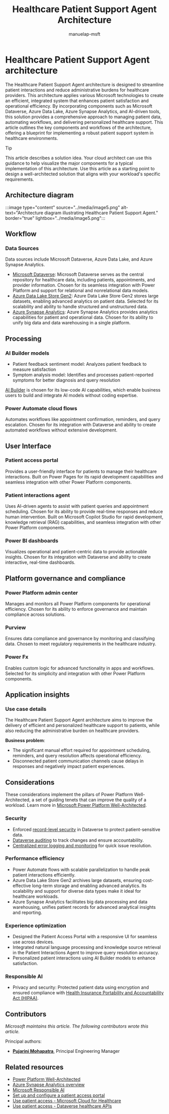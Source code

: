 ﻿---
title: Healthcare Patient Support Agent Architecture
description: Discover how the Healthcare Patient Support Agent architecture streamlines patient interactions and reduces administrative burdens for healthcare providers.
#customer intent: As a cloud architect, I want to visualize the major components of the Healthcare Patient Support Agent architecture so that I can design a well-architected solution.
author: manuelap-msft
ms.subservice: architecture-center
ms.topic: solution-idea
ms.date: 03/11/2025
ms.author: mapichle
ms.reviewer: pankajsharma2087
contributors:
  - manuelap-msft
search.audienceType:
  - admin
  - flowmaker
---


# Healthcare Patient Support Agent architecture

The Healthcare Patient Support Agent architecture is designed to streamline patient interactions and reduce administrative burdens for healthcare providers. This architecture applies various Microsoft technologies to create an efficient, integrated system that enhances patient satisfaction and operational efficiency. By incorporating components such as Microsoft Dataverse, Azure Data Lake, Azure Synapse Analytics, and AI-driven tools, this solution provides a comprehensive approach to managing patient data, automating workflows, and delivering personalized healthcare support. This article outlines the key components and workflows of the architecture, offering a blueprint for implementing a robust patient support system in healthcare environments.

> [!TIP]
> This article describes a solution idea. Your cloud architect can use this guidance to help visualize the major components for a typical implementation of this architecture. Use this article as a starting point to design a well-architected solution that aligns with your workload's specific requirements.

## Architecture diagram

:::image type="content" source="../media/image5.png" alt-text="Architecture diagram illustrating Healthcare Patient Support Agent." border="true" lightbox="../media/image5.png":::

## Workflow

### Data Sources

Data sources include Microsoft Dataverse, Azure Data Lake, and Azure Synapse Analytics.

- [Microsoft Dataverse](/power-apps/maker/data-platform/): Microsoft Dataverse serves as the central repository for healthcare data, including patients, appointments, and provider information. Chosen for its seamless integration with Power Platform and support for relational and nonrelational data models.
- [Azure Data Lake Store Gen2](/azure/storage/blobs/data-lake-storage-introduction): Azure Data Lake Store Gen2 stores large datasets, enabling advanced analytics on patient data. Selected for its scalability and ability to handle structured and unstructured data.
- [Azure Synapse Analytics](/azure/synapse-analytics/overview-what-is): Azure Synapse Analytics provides analytics capabilities for patient and operational data. Chosen for its ability to unify big data and data warehousing in a single platform.

## Processing

### AI Builder models

- Patient feedback sentiment model: Analyzes patient feedback to measure satisfaction
- Symptom analysis model: Identifies and processes patient-reported symptoms for better diagnosis and query resolution

[AI Builder](/ai-builder/overview) is chosen for its low-code AI capabilities, which enable business users to build and integrate AI models without coding expertise.

### Power Automate cloud flows

Automates workflows like appointment confirmation, reminders, and query escalation. Chosen for its integration with Dataverse and ability to create automated workflows without extensive development.

## User Interface

### Patient access portal

Provides a user-friendly interface for patients to manage their healthcare interactions. Built on Power Pages for its rapid development capabilities and seamless integration with other Power Platform components.

### Patient interactions agent

Uses AI-driven agents to assist with patient queries and appointment scheduling. Chosen for its ability to provide real-time responses and reduce human intervention. Built on Microsoft Copilot Studio for rapid development, knowledge retrieval (RAG) capabilities, and seamless integration with other Power Platform components.

### Power BI dashboards

Visualizes operational and patient-centric data to provide actionable insights. Chosen for its integration with Dataverse and ability to create interactive, real-time dashboards.

## Platform governance and compliance

### Power Platform admin center

Manages and monitors all Power Platform components for operational efficiency. Chosen for its ability to enforce governance and maintain compliance across solutions.

### Purview

Ensures data compliance and governance by monitoring and classifying data. Chosen to meet regulatory requirements in the healthcare industry.

### Power Fx

Enables custom logic for advanced functionality in apps and workflows. Selected for its simplicity and integration with other Power Platform components.

## Application insights

### Use case details

The Healthcare Patient Support Agent architecture aims to improve the delivery of efficient and personalized healthcare support to patients, while also reducing the administrative burden on healthcare providers.

**Business problem**:

- The significant manual effort required for appointment scheduling, reminders, and query resolution affects operational efficiency.
- Disconnected patient communication channels cause delays in responses and negatively impact patient experiences.

## Considerations

These considerations implement the pillars of Power Platform Well-Architected, a set of guiding tenets that can improve the quality of a workload. Learn more in [Microsoft Power Platform Well-Architected](https://aka.ms/powa).

### Security

- Enforced [record-level security](/power-platform/admin/wp-security-cds#record-level-security-in-dataverse) in Dataverse to protect patient-sensitive data.
- [Dataverse auditing](../reference-architectures/dataverse-auditing.md) to track changes and ensure accountability.
- [Centralized error logging and monitoring](/power-platform/well-architected/security/monitor-threats) for quick issue resolution.

### Performance efficiency

- Power Automate flows with scalable parallelization to handle peak patient interactions efficiently.
- Azure Data Lake Store Gen2 archives large datasets, ensuring cost-effective long-term storage and enabling advanced analytics. Its scalability and support for diverse data types make it ideal for healthcare workloads.
- Azure Synapse Analytics facilitates big data processing and data warehousing, unifies patient records for advanced analytical insights and reporting.

### Experience optimization

- Designed the Patient Access Portal with a responsive UI for seamless use across devices.
- Integrated natural language processing and knowledge source retrieval in the Patient Interactions Agent to improve query resolution accuracy.
- Personalized patient interactions using AI Builder models to enhance satisfaction.

### Responsible AI

- Privacy and security: Protected patient data using encryption and ensured compliance with [Health Insurance Portability and Accountability Act (HIPAA)](/compliance/regulatory/offering-hipaa-hitech).

## Contributors

_Microsoft maintains this article. The following contributors wrote this article._

Principal authors:

- **[Pujarini Mohapatra](https://www.linkedin.com/in/biswapm/)**, Principal Engineering Manager

## Related resources

- [Power Platform Well-Architected](/power-platform/well-architected)
- [Azure Synapse Analytics overview](/azure/synapse-analytics/)
- [Microsoft Responsible AI](https://www.microsoft.com/en-in/ai/responsible-ai)
- [Set up and configure a patient access portal](/dynamics365/industry/healthcare/configure-portals?toc=%2Findustry%2Fhealthcare%2Ftoc.json&bc=%2Findustry%2Fbreadcrumb%2Ftoc.json)
- [Use patient access - Microsoft Cloud for Healthcare](/dynamics365/industry/healthcare/use-patient-access#patient-portal)
- [Use patient access - Dataverse healthcare APIs](/dynamics365/industry/healthcare/dataverse-healthcare-apis-overview?toc=%2Findustry%2Fhealthcare%2Ftoc.json&bc=%2Findustry%2Fbreadcrumb%2Ftoc.json#dataverse-healthcare-apis)

